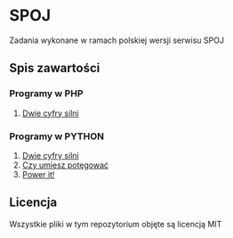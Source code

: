 # SPOJ
Zadania wykonane w ramach polskiej wersji serwisu SPOJ

## Spis zawartości
### Programy w PHP
1. [Dwie cyfry silni](FCTRL3/source.php)

### Programy w PYTHON
1. [Dwie cyfry silni](FCTRL3/source.py)
2. [Czy umiesz potęgować](PA05_POT/source.py)
3. [Power it!](MPOWER/source.py)

## Licencja
Wszystkie pliki w tym repozytorium objęte są licencją MIT
